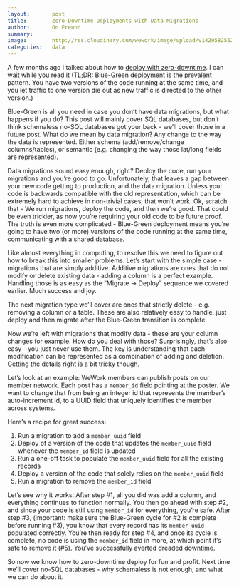 ```yaml
---
layout:       post
title:        Zero-Downtime Deployments with Data Migrations
author:       On Freund
summary:
image:        http://res.cloudinary.com/wework/image/upload/v1429582552/zero-downtime-deployment.jpg
categories:   data
---
```


A few months ago I talked about how to [deploy with zero-downtime](https://www.google.com/url?q=https%3A%2F%2Fhakkalabs.co%2Farticles%2Fdowntime-deployment-is-solved-data-migration-isnt&sa=D&sntz=1&usg=AFQjCNGXUDCdD8SD3Ykhg0Jx7MehYsVk0Q). I can wait while you read it (TL;DR: Blue-Green deployment is the prevalent pattern. You have two versions of the code running at the same time, and you let traffic to one version die out as new traffic is directed to the other version.)

Blue-Green is all you need in case you don’t have data migrations, but what happens if you do? This post will mainly cover SQL databases, but don’t think schemaless no-SQL databases got your back - we’ll cover those in a future post. What do we mean by data migration? Any change to the way the data is represented. Either schema (add/remove/change columns/tables), or semantic (e.g. changing the way those lat/long fields are represented).

Data migrations sound easy enough, right? Deploy the code, run your migrations and you’re good to go. Unfortunately, that leaves a gap between your new code getting to production, and the data migration. Unless your code is backwards compatible with the old representation, which can be extremely hard to achieve in non-trivial cases, that won’t work. Ok, scratch that - We run migrations, deploy the code, and then we’re good. That could be even trickier, as now you’re requiring your old code to be future proof. The truth is even more complicated - Blue-Green deployment means you’re going to have two (or more) versions of the code running at the same time, communicating with a shared database.

Like almost everything in computing, to resolve this we need to figure out how to break this into smaller problems. Let’s start with the simple case - migrations that are simply additive. Additive migrations are ones that do not modify or delete existing data - adding a column is a perfect example. Handling those is as easy as the “Migrate -> Deploy” sequence we covered earlier. Much success and joy.

The next migration type we’ll cover are ones that strictly delete - e.g. removing a column or a table. These are also relatively easy to handle, just deploy and then migrate after the Blue-Green transition is complete.

Now we’re left with migrations that modify data - these are your column changes for example. How do you deal with those? Surprisingly, that’s also easy - you just never use them. The key is understanding that each modification can be represented as a combination of adding and deletion. Getting the details right is a bit tricky though.

Let’s look at an example: WeWork members can publish posts on our member network. Each post has a `member_id` field pointing at the poster. We want to change that from being an integer id that represents the member’s auto-increment id, to a UUID field that uniquely identifies the member across systems.

Here’s a recipe for great success:

1. Run a migration to add a `member_uuid` field
1. Deploy of a version of the code that updates the `member_uuid` field whenever the `member_id` field is updated
1. Run a one-off task to populate the `member_uuid` field for all the existing records
1. Deploy a version of the code that solely relies on the `member_uuid` field
1. Run a migration to remove the `member_id` field

Let’s see why it works:
After step #1, all you did was add a column, and everything continues to function normally. You then go ahead with step #2, and since your code is still using `member_id` for everything, you’re safe. After step #3, (important: make sure the Blue-Green cycle for #2 is complete before running #3), you know that every record has its `member_uuid` populated correctly. You’re then ready for step #4, and once its cycle is complete, no code is using the `member_id` field in more, at which point it’s safe to remove it (#5). You’ve successfully averted dreaded downtime.

So now we know how to zero-downtime deploy for fun and profit. Next time we’ll cover no-SQL databases - why schemaless is not enough, and what we can do about it.
